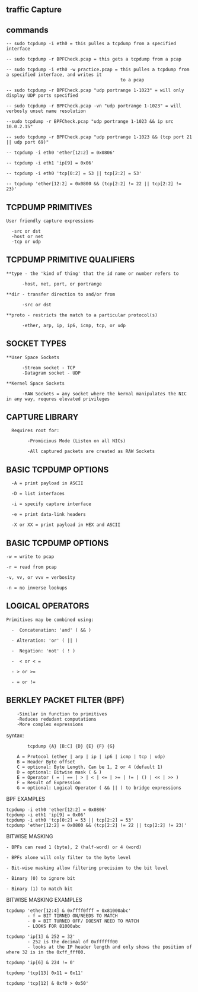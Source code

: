 ## traffic Capture 
## commands 

    -- sudo tcpdump -i eth0 = this pulles a tcpdump from a specified interface
    
    -- sudo tcpdump -r BPFCheck.pcap = this gets a tcpdump from a pcap
   
    -- sudo tcpdump -i eth0 -w practice.pcap = this pulles a tcpdump from a specified interface, and writes it 
                                               to a pcap
   
    -- sudo tcpdump -r BPFCheck.pcap "udp portrange 1-1023" = will only display UDP ports specified
    
    -- sudo tcpdump -r BPFCheck.pcap -vn "udp portrange 1-1023" = will verbosly unset name resolution
    
    --sudo tcpdump -r BPFCheck.pcap "udp portrange 1-1023 && ip src 10.0.2.15"

    -- sudo tcpdump -r BPFCheck.pcap "udp portrange 1-1023 && (tcp port 21 || udp port 69)"
    
    -- tcpdump -i eth0 'ether[12:2] = 0x0806'

    -- tcpdump -i eth1 'ip[9] = 0x06'
    
    -- tcpdump -i eth0 'tcp[0:2] = 53 || tcp[2:2] = 53'
    
    -- tcpdump 'ether[12:2] = 0x0800 && (tcp[2:2] != 22 || tcp[2:2] != 23)'
## TCPDUMP PRIMITIVES 

    User friendly capture expressions

      -src or dst
      -host or net
      -tcp or udp

 ## TCPDUMP PRIMITIVE QUALIFIERS
    **type - the 'kind of thing' that the id name or number refers to

          -host, net, port, or portrange

    **dir - transfer direction to and/or from

          -src or dst

    **proto - restricts the match to a particular protocol(s)

          -ether, arp, ip, ip6, icmp, tcp, or udp


## SOCKET TYPES

    **User Space Sockets

          -Stream socket - TCP
          -Datagram socket - UDP

    **Kernel Space Sockets

          -RAW Sockets = any socket where the kernal manipulates the NIC in any way, requres elevated privileges

## CAPTURE LIBRARY

      Requires root for:

            -Promicious Mode (Listen on all NICs)

            -All captured packets are created as RAW Sockets



## BASIC TCPDUMP OPTIONS
      
      -A = print payload in ASCII

      -D = list interfaces

      -i = specify capture interface

      -e = print data-link headers

      -X or XX = print payload in HEX and ASCII

## BASIC TCPDUMP OPTIONS

    -w = write to pcap

    -r = read from pcap

    -v, vv, or vvv = verbosity

    -n = no inverse lookups

## LOGICAL OPERATORS

    Primitives may be combined using:

      -  Concatenation: 'and' ( && )

      - Alteration: 'or' ( || )

      -  Negation: 'not' ( ! )   
    
      -  < or < =

      - > or >=

      - = or !=
## BERKLEY PACKET FILTER (BPF)

        -Similar in function to primitives
        -Reduces redudant computations
        -More complex expressions

syntax:
            
            tcpdump {A} [B:C] {D} {E} {F} {G}

        A = Protocol (ether | arp | ip | ip6 | icmp | tcp | udp)
        B = Header Byte offset
        C = optional: Byte Length. Can be 1, 2 or 4 (default 1)
        D = optional: Bitwise mask ( & )
        E = Operator ( = | == | > | < | <= | >= | != | () | << | >> )
        F = Result of Expression
        G = optional: Logical Operator ( && || ) to bridge expressions
BPF EXAMPLES

    tcpdump -i eth0 'ether[12:2] = 0x0806'
    tcpdump -i eth1 'ip[9] = 0x06'
    tcpdump -i eth0 'tcp[0:2] = 53 || tcp[2:2] = 53'
    tcpdump 'ether[12:2] = 0x0800 && (tcp[2:2] != 22 || tcp[2:2] != 23)'

BITWISE MASKING

    - BPFs can read 1 (byte), 2 (half-word) or 4 (word)

    - BPFs alone will only filter to the byte level

    - Bit-wise masking allow filtering precision to the bit level

    - Binary (0) to ignore bit

    - Binary (1) to match bit

BITWISE MASKING EXAMPLES

    tcpdump 'ether[12:4] & 0xffff0fff = 0x81000abc'
            - f = BIT TIRNED ON/NEEDS TO MATCH
            - 0 = BIT TURNED OFF/ DOESNT NEED TO MATCH 
            - LOOKS FOR 81000abc
            
    tcpdump 'ip[1] & 252 = 32'
            - 252 is the decimal of 0xffffff00
            - looks at the IP header length and only shows the position of where 32 is in the 0xff_fff00.

    tcpdump 'ip[6] & 224 != 0'
    
    tcpdump 'tcp[13] 0x11 = 0x11'
    
    tcpdump 'tcp[12] & 0xf0 > 0x50'

    
